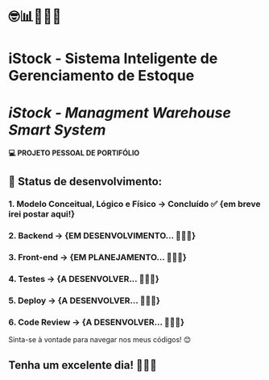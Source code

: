 # 🤓📊👨🏼‍💻 
# iStock - Sistema Inteligente de Gerenciamento de Estoque
# <i>iStock - Managment Warehouse Smart System</i>

#### 💻 PROJETO PESSOAL DE PORTIFÓLIO

## 📌 Status de desenvolvimento:
### 1. Modelo Conceitual, Lógico e Físico -> Concluído ✅ {em breve irei postar aqui!}
### 2. Backend -> {EM DESENVOLVIMENTO... 👨🏼‍💻}
### 3. Front-end -> {EM PLANEJAMENTO... 👨🏼‍💻}
### 4. Testes -> {A DESENVOLVER... 👨🏼‍💻}
### 5. Deploy -> {A DESENVOLVER... 👨🏼‍💻}
### 6. Code Review -> {A DESENVOLVER... 👨🏼‍💻}

 
Sinta-se à vontade para navegar nos meus códigos! 😊

## Tenha um excelente dia! 🎉🙏🏼
